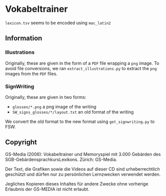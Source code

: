 # Vokabeltrainer

`lexicon.tsv` seems to be encoded using `mac_latin2`

## Information

### Illustrations

Originally, these are given in the form of a `PDF` file wrapping a `png` image.
To avoid file conversions, we ran `extract_illustrations.py` to extract the `png` images from the `PDF` files.

### SignWriting

Originally, these are given in two forms:
- `glossen/*.png` a png image of the writing
- `SW_signs_glosses/*/layout.txt` an old format of the writing

We convert the old format to the new format using `get_signwriting.py` to FSW.

## Copyright

GS-Media (2006): Vokabeltrainer und Memoryspiel mit 3.000 Gebärden des SGB-GebärdensprachkursLexikons. Zürich: GS-Media.

Der Text, die Grafiken sowie die Videos auf dieser CD sind urheberrechtlich geschützt und dürfen nur zu persönlichen Lernzwecken verwendet werden.

Jegliches Kopieren dieses Inhaltes für andere Zwecke ohne vorherige Erlaubnis der GS-MEDIA ist nicht erlaubt.
